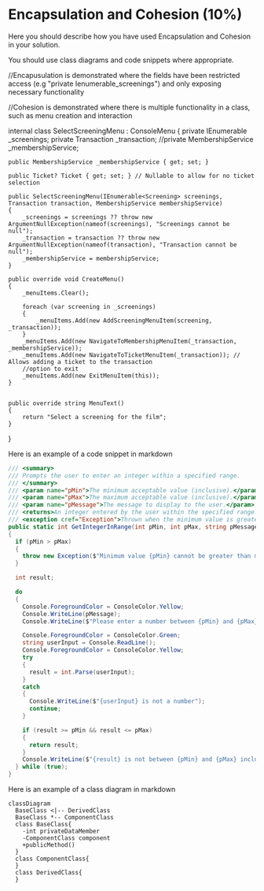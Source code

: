 # Encapsulation and Cohesion (10%)

Here you should describe how you have used Encapsulation and Cohesion in your solution.

You should use class diagrams and code snippets where appropriate.

//Encapusulation is demonstrated where the fields have been restricted access (e.g "private Ienumerable<Screenings>_screenings") and only exposing necessary functionality

//Cohesion is demonstrated where there is multiple functionality in a class, such as menu creation and interaction

internal class SelectScreeningMenu : ConsoleMenu
{
    private IEnumerable<Screening> _screenings;
    private Transaction _transaction;
    //private MembershipService _membershipService;

    public MembershipService _membershipService { get; set; }

    public Ticket? Ticket { get; set; } // Nullable to allow for no ticket selection

    public SelectScreeningMenu(IEnumerable<Screening> screenings, Transaction transaction, MembershipService membershipService)
    {
        _screenings = screenings ?? throw new ArgumentNullException(nameof(screenings), "Screenings cannot be null");
        _transaction = transaction ?? throw new ArgumentNullException(nameof(transaction), "Transaction cannot be null");
        _membershipService = membershipService;
    }

    public override void CreateMenu()
    {
        _menuItems.Clear();

        foreach (var screening in _screenings)
        {
            _menuItems.Add(new AddScreeningMenuItem(screening, _transaction));
        }
        _menuItems.Add(new NavigateToMembershipMenuItem(_transaction, _membershipService));
        _menuItems.Add(new NavigateToTicketMenuItem(_transaction)); // Allows adding a ticket to the transaction
        //option to exit
        _menuItems.Add(new ExitMenuItem(this));
    }
    

    public override string MenuText()
    {
        return "Select a screening for the film";
    }
}


Here is an example of a code snippet in markdown

```cs
/// <summary>
/// Prompts the user to enter an integer within a specified range.
/// </summary>
/// <param name="pMin">The minimum acceptable value (inclusive).</param>
/// <param name="pMax">The maximum acceptable value (inclusive).</param>
/// <param name="pMessage">The message to display to the user.</param>
/// <returns>An integer entered by the user within the specified range.</returns>
/// <exception cref="Exception">Thrown when the minimum value is greater than the maximum value.</exception>
public static int GetIntegerInRange(int pMin, int pMax, string pMessage)
{
  if (pMin > pMax)
  {
    throw new Exception($"Minimum value {pMin} cannot be greater than maximum value {pMax}");
  }

  int result;

  do
  {
    Console.ForegroundColor = ConsoleColor.Yellow;
    Console.WriteLine(pMessage);
    Console.WriteLine($"Please enter a number between {pMin} and {pMax} inclusive.");

    Console.ForegroundColor = ConsoleColor.Green;
    string userInput = Console.ReadLine();
    Console.ForegroundColor = ConsoleColor.Yellow;
    try
    {
      result = int.Parse(userInput);
    }
    catch
    {
      Console.WriteLine($"{userInput} is not a number");
      continue;
    }

    if (result >= pMin && result <= pMax)
    {
      return result;
    }
    Console.WriteLine($"{result} is not between {pMin} and {pMax} inclusive.");
  } while (true);
}
```

Here is an example of a class diagram in markdown

```mermaid
classDiagram
  BaseClass <|-- DerivedClass
  BaseClass *-- ComponentClass
  class BaseClass{
    -int privateDataMember
    -ComponentClass component
    +publicMethod()
  }
  class ComponentClass{
  }
  class DerivedClass{
  }
```


